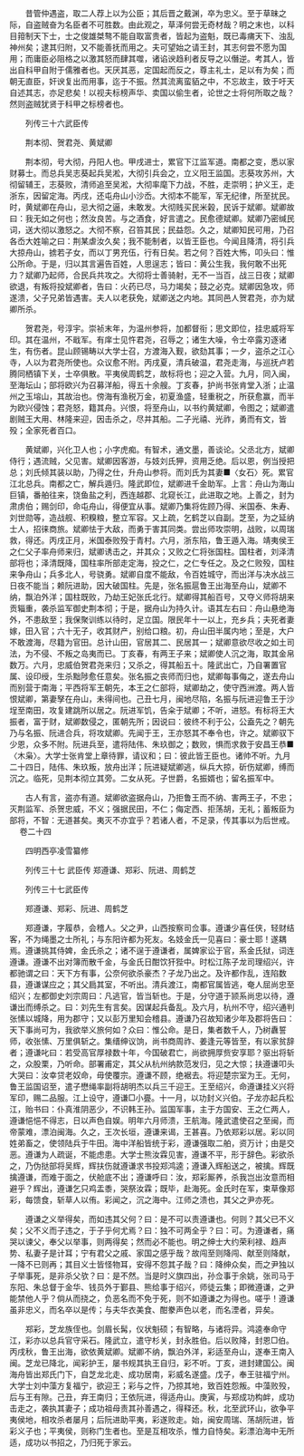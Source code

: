 <!-- { "loadSidebar": true } -->

　　昔管仲遇盗，取二人荐上以为公臣；其后晋之戴渊，卒为忠义。至于草昧之际，自盗贼奋为名臣者不可胜数。由此观之，草泽何尝无奇材哉？明之末也，以科目箝制天下士，士之俊雄桀骜不能自取富贵者，皆起为盗魁，既已毒痡天下、浊乱神州矣；逮其归附，又不能善抚而用之。夫可望始之请王封，其志何尝不愿为国用；而庸臣必阻格之以激其怒而肆其噬，诸谄谀趋利者反导之以僭逆。考其人，皆出自科甲自附于儒雅者也。天厌其恶，定国起而反之，尊主礼士，足以有为矣；而朝无直臣，奸谀复出而用事，迄于不振。然其流离蛮貊之中，不忘故主，致于吁天自述其志，亦足悲矣！以视夫标榜声华、卖国以偷生者，论世之士将何所取之哉？然则盗贼犹贤于科甲之标榜者也。

　　列传三十六武臣传

　　荆本彻、贺君尧、黄斌卿

　　荆本彻，号大彻，丹阳人也。甲戌进士，累官下江监军道。南都之变，悉以家财募士。而总兵吴志葵起兵吴淞，大彻引兵会之，立义阳王监国。志葵攻苏州，大彻留辅王，志葵败，清师追至吴淞，大彻率麾下力战，不胜，走崇明；护义王，走浙东，因留定海。丙戌，还屯舟山小沙岙。大彻本不能军，军无纪律，所至扰民。时，黄斌卿在舟山，忌大彻之逼，未敢发。大彻贱买民米榖，民诉于斌卿。斌卿故曰：我无如之何也；然汝良苦。与之酒食，好言遣之。民愈德斌卿。斌卿乃密缄民词，送大彻以激怒之。大彻不察，召笞其民；民益怨。久之，斌卿知民可用，乃召各岙大姓喻之曰：荆某虐汝久矣；我不能制者，以皆王臣也。今闻且降清，将引兵大掠舟山，掳若子女，而以丁男充伍，行有日矣。若之何？百姓大怖，叩头曰：惟公所命。于是，归以其言遍告百姓，人思逞志；皆曰：黄公生我，我何敢不出死力？斌卿乃起师，合民兵共攻之。大彻将士善骑射，无不一当百，战三日夜；斌卿欲退，有叛将投斌卿者，告曰：火药已尽，马力竭矣；鼓之必克。斌卿因急攻，师遂溃，父子兄弟皆遇害。夫人以老获免，斌卿送之内地。其同邑人贺君尧，亦为斌卿所杀。

　　贺君尧，号淳宇。崇祯末年，为温州参将，加都督衔；思文即位，挂忠威将军印。其在温州，不戢军。有庠士见忤君尧，召辱之；诸生大噪，令士卒露刃逐诸生，有伤者。昆山顾锡畴以大学士召，方渡海入觐，欲劾其事；一夕，盗杀之江心寺，人以为君尧所使也。众议愈不附。丙戌夏，清兵破温，君尧走海，与巡抚卢若腾同栖镇下关，士卒俱散。平夷侯周鹤芝，故标将也；迎之入营。九月，同入闽，至海坛山；部将欧兴为召募洋船，得五十余艘。丁亥春，护尚书张肯堂入浙；止温州之玉塎山，其故治也。傍海有渔税万金，初夏渔盛，轻重税之，所获愈赢，而半为欧兴侵蚀；君尧怒，籍其舟。兴恨，将至舟山，以书约黄斌卿，令图之；斌卿遣剧贼王大用、林隆来迎，因击杀之，尽并其船。二子光禧、光祚，勇而有文，皆殁；全家死者百口。

　　黄斌卿，兴化卫人也；小字虎痴。有智术，通文墨，善谈论。父丞北方，斌卿侍行；遇流贼，父见害。斌卿因客游，与妓刘氏狎，资用乏绝。后以恩，例当授把总；刘氏倾其装以助，乃得之仕，升舟山参将。而刘氏为其妻■〈女石〉死。累官江北总兵。南都之亡，解兵遁归。隆武即位，斌卿进千金助军。上言：舟山为海山巨镇，番舶往来，饶鱼盐之利，西连越郡、北窥长江，此进取之地。上善之，封为肃虏伯；赐剑印，命屯舟山，得便宜从事。斌卿乃集将佐顾乃得、米国泰、朱寿、刘世勋等，造战舰、积糗粮，整立军容。又上疏，乞鹤芝以自副。芝至，为之延纳士人，招徕商旅。斌卿怯于大敌，而勇于害其同类。尝出师攻崇明，战败，以周瑞救，得还。丙戌正月，米国泰败殁于青村。六月，浙东陷，鲁王遁入海。靖夷侯王之仁父子率舟师来归，斌卿诱击之，并其众；又败之仁将张国柱。国柱者，刘泽清部将也；泽清既降，国柱率所部走定海，投之仁，之仁专任之。及之仁败殁，国柱来争舟山；兵多北人，号骁勇。斌卿自度不能敌，令百姓城守，而出洋与决水战三日夜不能当；赖阮进助，因大破国柱。先是，张名振扈鲁王出海至舟山，斌卿不纳，飘泊外洋；国柱既败，乃劫王妃张氏北行。斌卿得其船百号，又夺义师将胡来贡辎重，袭杀监军御史荆本彻；于是，据舟山为持久计。语其左右曰：舟山悬绝海外，不患敌至；我保聚训练以待时，足立国。限民年十一以上，充乡兵；夫死者妻嫁，田入官；六十无子，收其财产，别给口粮。初，舟山田半属内地；至是，大户不敢渡海，尽籍为官田。总计山田，官居其二、民居其一；斌卿意欲尽收之如土司法，为不侵、不叛之岛夷而已。丁亥春，有两王子来；斌卿使人沉之海，取其金帛数万。六月，忠威伯贺君尧来归；又杀之，得其船五十。隆武出亡，乃自署置官属、设印绶，生杀黜陟愈任意矣。张名振之丧师而归也，斌卿每事侮之，遂去舟山而别营于南海；平西将军王朝先，本王之仁部将，斌卿劫之，使守西洲渡。两人皆恨斌卿，第妻孥在舟山，未得间也。己丑七月，闽地尽陷，名振与阮进迎鲁王于沙埕至南田，攻复建跳所以居之。阮进军饥，告籴于斌卿；不听，进怒。有标将王大振者，富于财，斌卿数侵之，匿朝先所；因说曰：彼终不利于公，公盍先之？朝先乃与名振、阮进合兵，将攻斌卿。先闻于王，王亦怒其不奉令也，许之。斌卿驭下少恩，众多不附。阮进兵至，遣将陆伟、朱玖御之；数败，惧而求救于安昌王恭■〈木枭〉。大学士张肯堂上章待罪，请议和；曰：彼此皆王臣也。诸帅不听。九月二十四日，陆伟、朱玖叛，放舟出洋；阮进疑斌卿逃，纵兵大掠，斫伤斌卿，缚而沉之。临死，见荆本彻立其旁。二女从死。子世爵，名振婿也；留名振军中。

　　古人有言，盗亦有道。斌卿欲盗据舟山，乃拒鲁王而不纳、害两王子，不忠；灭荆监军、杀贺忠威，不义；强据民田，不仁；侮定西、拒荡胡，无礼；蓄叛臣为部将，不智：无道甚矣。夷灭不亦宜乎？若诸人者，不足录，传其事以为后世戒。  
　 
卷二十四

　　四明西亭凌雪纂修

　　列传三十七 武臣传 郑遵谦、郑彩、阮进、周鹤芝

　　列传三十七武臣传

　　郑遵谦、郑彩、阮进、周鹤芝

　　郑遵谦，字履恭，会稽人。父之尹，山西按察司佥事。遵谦少喜任侠，轻财结客，不为绳墨之士所礼；与东阳许都为死友。名妓金氏一见喜曰：豪士耶！遂耦焉。遵谦挑其侍婢，金氏杀之；诸不逞于遵谦者，属婢家讼于官，系金氏狱，词连遵谦。遵谦不出对簿而散千金，与金氏日酣饮犴狴中。时松江陈子龙司理绍兴，许都驰谓之曰：天下方有事，公奈何欲杀豪杰？子龙乃出之。及许都作乱，连陷数县，遵谦谋应之；其父扃其室，不听出。清兵渡江，南都官属皆逃，奄人屈尚忠至绍兴；左都御史刘宗周曰：凡逃官，皆当斩也。于是，分守道于颕系尚忠以待，遵谦出而缚杀之。曰：刘先生有言矣。因谋起兵备乱。及六月，杭州不守，绍兴通判张愫以城降，用为郡守；又以彭万里知会稽县。遵谦乃召故知诸少年及郡将告曰：天下事尚可为，我欲举义旅何如？众曰：惟公命。是日，集者数千人，乃树纛誓师，收张愫、万里俱斩之。集缙绅议饷，尚书商周祚、姜逢元等皆至，有以家贫辞者；遵谦叱曰：若受高官厚禄数十年，今国破君亡，尚欲拥厚赀安享耶？驱出将斩之，众股栗，乃听命。部署甫定，其父从杭州纳款范发归，见之大惊；扶遵谦叩头大哭曰：汝幸贷老奴命，毋使覆宗。遵谦不顾，绝裾去。将迎楚宗室为王。无何，鲁王监国诏至，遣子懋绳率副将胡明杰以兵三千迎王。王至绍兴，命遵谦挂义兴将军印，赐二品服。江上设守，遵谦□小亹。十一月，以功封义兴伯。子龙亦起兵松江，贻书曰：仆真淮阴恶少，不识韩王孙。监国军事，主于方国安、王之仁两人，遵谦悒悒不得志，日以声色自娱。明年六月师溃，王航海。隆武遣使召之至闽，而帝蒙难，漂泊闽海。久之，王次长垣，遵谦来谒，王甚喜。乃依郑彩以居。彩以同姓弟畜之，使领陆兵于牛田。海中洋船皆统于彩，遵谦强取二舶，资万计；由是交恶。遵谦为人疏诞，不能虑患。大学士熊汝霖见害，遵谦不平，形于辞色。彩欲杀之，乃伪挞部将吴辉，辉扶伤就遵谦求书投郑鸿逵；遵谦入辉船送之，被擒。辉既擒遵谦，而难于面之，伏舱底不出；遵谦呼曰：汝，郑彩厮养，杀我岂出汝意而相避乎？辉出，遵谦乞只鸡盂黍，哭祭汝霖；既毕，赴海死。金氏时在军，束草像郑彩，每馈食，斩草人以侑。彩闻之，沉之海中。江师之溃也，其父之尹亦死。

　　遵谦之义举得矣，而如违其父何？曰：是不可以责遵谦也。何则？其父已不义矣；父不义而子违之，于子乎何尤焉？曰：独不可两全乎？曰：可。为遵谦者，痛哭以谏父，奉父以举事，则两得矣；然而必不能也。明之绅士大约荣利禄、趋声势、私妻子是计耳；宁有君父之戚、家国之感乎哉？故闯至则降闯、献至则降献，一降不已则再；其目义士皆怪物耳，安得不怨其子哉？曰：降绅众矣，而之尹独以子举事死，是非杀父欤？曰：是不然。当是时义旗四出，孙佥事于余姚，张司马于东阳、朱总督于金华、钱员外于鄞县、熊给事于绍兴，师徒云集；即微遵谦，之尹能禁他人乎？倘从而挠之，负恶名而不免于死，则不如遵谦之为得也。嗟乎！遵谦虽非忠义，而名卒以是传；与夫华衣美食、酣豢声色以老，而名湮者，异矣。

　　郑彩，芝龙族侄也。剑眉长髯，仪状魁硕；有智略，与诸将异。鸿逵奉命守江，彩亦以总兵官守采石。隆武立，遣守杉关，封永胜伯。后以败降，封恩□伯。丙戌秋，鲁王出海，欲依黄斌卿。斌卿不纳，飘泊外洋，彩适至舟山，遂奉王南入闽。芝龙已降北，闻彩护王，屡书规其执王自归，彩不听。丁亥，进封建国公。闽海舟皆出郑氏门下，自芝龙北走、成功居南，彩威名遂盛。戊子，奉王驻福宁州。大学士刘中藻方复福宁，欲迎王；彩与之忤，乃掠其地，致百姓怨叛。中藻败殁，后与王有隙。己丑，弃王南归；王依阮进，得适舟山。庚寅，与郑成功构衅，成功击走之，袭执其妻子；成功祖母责其孙善遇之，得释还。秋，北至武环山，欲争平夷侯地，相攻杀者屡月；后阮进助平夷，彩遂败走。始，闽安周瑞、荡胡阮进，皆彩义子也；平夷侯，则称门生者也。至是互相攻杀，惟力自恃矣。彩漂泊海中无所适，成功以书招之，乃归死于家云。

